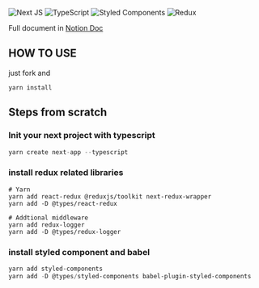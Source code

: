 ![Next JS](https://img.shields.io/badge/Next-black?style=for-the-badge&logo=next.js&logoColor=white) 
![TypeScript](https://img.shields.io/badge/typescript-%23007ACC.svg?style=for-the-badge&logo=typescript&logoColor=white)
![Styled Components](https://img.shields.io/badge/styled--components-DB7093?style=for-the-badge&logo=styled-components&logoColor=white)
![Redux](https://img.shields.io/badge/redux-%23593d88.svg?style=for-the-badge&logo=redux&logoColor=white)

Full document in [Notion Doc](https://kryptonium.notion.site/Next-js-Typescript-Redux-4cb8b5bc3d8045c7a156c7b1b2a08fe6)

## HOW TO USE
just fork and
```
yarn install
```

## Steps from scratch

### Init your next project with typescript

```typescript
yarn create next-app --typescript
```

### install redux related libraries

```
# Yarn
yarn add react-redux @reduxjs/toolkit next-redux-wrapper
yarn add -D @types/react-redux

# Addtional middleware
yarn add redux-logger
yarn add -D @types/redux-logger
```

### install styled component and babel
```powershell
yarn add styled-components
yarn add -D @types/styled-components babel-plugin-styled-components
```
